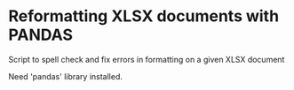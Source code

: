 # Reformatting XLSX documents with PANDAS
 Script to spell check and fix errors in formatting on a given XLSX document

Need 'pandas' library installed.
